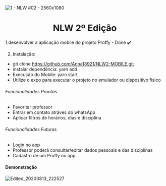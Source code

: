 ![1 - NLW #02 - 2560x1080](https://user-images.githubusercontent.com/53823948/90202705-cb20d600-ddb4-11ea-8801-96c2c4e6e474.jpg)

<h1 align="center"> NLW 2º Edição </h1>

1.desenvolver a aplicação mobile do projeto Proffy - Done :heavy_check_mark:
  
2. Instalação: 
  - git clone https://github.com/Anna18921/NLW2-MOBILE.git
  - instalar dependẽncia: yarn add
  -  Execução do Mobile: yarn start
  - Utilize o expo para executar o projeto no emulador ou dispositivo fisico
  
   
<h6>Funcionalidades Prontas</h6>

 - Favoritar professor
 - Entrar em contato atráves do whatsApp
 - Aplicar filtros de horários, dias e disciplina 
 
<h6>Funcionalidades Futuras</h6>

 - Login no app
 - Professor poderá consultar/editar dados pessoais e das disciplinas
 - Cadastro de um Proffy no app
   
<h4>Demonstração</h4>
 

![Edited_20200813_222527](https://user-images.githubusercontent.com/53823948/90203269-a2014500-ddb6-11ea-9526-04cdd156b9ac.gif)
